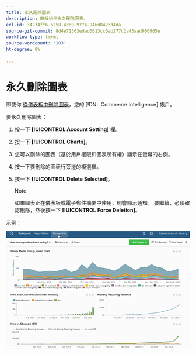 ```yaml
---
title: 永久刪除圖表
description: 瞭解如何永久刪除圖表。
exl-id: 34234ff6-b258-4369-9774-946d8423d4da
source-git-commit: 8d4e71363edad0613cc0ab277c2a43aad000965e
workflow-type: tm+mt
source-wordcount: '103'
ht-degree: 0%

---
```


# 永久刪除圖表

即使你 [從儀表板中刪除圖表](../../data-user/dashboards/remove-charts-dashboard.md)，您的 [!DNL Commerce Intelligence] 帳戶。

要永久刪除圖表：

1. 按一下 **[!UICONTROL Account Setting]** 欄。

1. 按一下 **[!UICONTROL Charts]**。

1. 您可以刪除的圖表（基於用戶權限和圖表所有權）顯示在螢幕的右側。

1. 按一下要刪除的圖表行旁邊的複選框。

1. 按一下 **[!UICONTROL Delete Selected]**。

   >[!NOTE]
   >
   >如果圖表正在儀表板或電子郵件摘要中使用，則會顯示通知。 要繼續，必須確認刪除，然後按一下 **[!UICONTROL Force Deletion]**。

示例：

![刪除圖表](../../assets/deletechart.gif)<!--{: width="630" height="402"}-->
